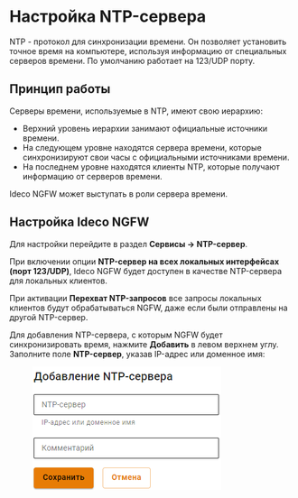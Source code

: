 # Настройка NTP-сервера

NTP - протокол для синхронизации времени. Он позволяет установить точное время на компьютере, используя информацию от специальных серверов времени. По умолчанию работает на 123/UDP порту.

## Принцип работы

Серверы времени, используемые в NTP, имеют свою иерархию:

* Верхний уровень иерархии занимают официальные источники времени.
* На следующем уровне находятся сервера времени, которые синхронизируют свои часы с официальными источниками времени.
* На последнем уровне находятся клиенты NTP, которые получают информацию от серверов времени.

Ideco NGFW может выступать в роли сервера времени.

## Настройка Ideco NGFW

Для настройки перейдите в раздел **Сервисы -> NTP-сервер**.

При включении опции **NTP-сервер на всех локальных интерфейсах (порт 123/UDP)**, Ideco NGFW будет доступен в качестве NTP-сервера для локальных клиентов.

При активации **Перехват NTP-запросов** все запросы локальных клиентов будут обрабатываться NGFW, даже если были отправлены на другой NTP-сервер.

Для добавления NTP-сервера, с которым NGFW будет синхронизировать время, нажмите **Добавить** в левом верхнем углу. Заполните поле **NTP-сервер**, указав IP-адрес или доменное имя:

<figure><img src="/.gitbook/assets/image (2).png" alt=""><figcaption></figcaption></figure>
